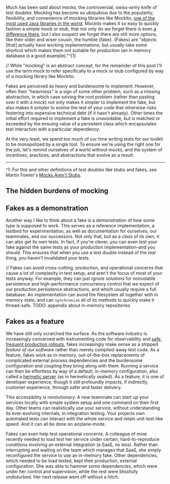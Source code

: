 <meta name="id" content="7799320222051028141">
<meta name="labels" content="testing,object oriented programming,java,microservices,domain-driven design">
<meta name="title" content="The secret world of testing without mocking: domain-driven design, fakes, and other patterns to simplify testing in a microservices architecture">
<meta name="description" content="How to simplify microservice testing through a few simple 
applications of domain-driven design and in-memory test doubles (fakes).">

Much has been said about mocks, the controversial, swiss-army knife of test doubles. Mocking has
become so ubiquitous due to the popularity, flexibility, and convenience of mocking libraries like 
Mockito, [one of the most used Java libraries in the world][mockito-popularity]. Mockito makes it 
so easy to quickly fashion a simple mock or stub, that not only do we forget there is even [a 
difference there][mocks-arent-stubs], but I also suspect we forget there are still more options, 
like their older and wiser cousin, the humble {fake}. {Fakes} are "objects [that] actually have 
working implementations, but usually take some shortcut which makes them not suitable for 
production (an in memory database is a good example)."^[1]

// While "mocking" is an abstract concept, for the remainder of this post I'll use the term mock to
refer specifically to a mock or stub configured by way of a mocking library like Mockito.

Fakes are perceived as heavy and burdensome to implement. However, often their "heaviness" is a sign
of some other problem, such as a missing abstraction, in which case solving the root problem (rather 
than pasting over it with a mock) not only makes it simpler to implement the fake, but also makes it
simpler to evolve the rest of your code that otherwise risks festering into expensive technical debt
(if it hasn't already). Other times the initial effort required to implement a fake is unavoidable, 
but is matched or exceeded by the ensuing value of a persistent class which encapsulates test 
interaction with a particular dependency.

At the very least, we spend too much of our time writing tests for our toolkit to be monopolized by 
a single tool. To ensure we're using the right one for the job, let's remind ourselves of a world
without mocks, and the system of incentives, practices, and abstractions that evolve as a 
result.

---

^1: For this and other definitions of test doubles like stubs and fakes, see Martin Fowler's 
[Mocks Aren't Stubs][mocks-arent-stubs].

[mockito-popularity]: https://docs.google.com/spreadsheets/u/0/d/1aMNDdk2A-AyhpPBnOc6Ki4kzs3YIJToOADeGjCrrPCo
[mocks-arent-stubs]: https://martinfowler.com/articles/mocksArentStubs.html

## The hidden burdens of mocking

## Fakes as a demonstration

Another way I like to think about a fake is a _demonstration_ of how some type is supposed to work. 
This serves as a reference implementation, a testbed for experimentation, as well as documentation 
for ourselves, our teammates, and our successors. Not only that, but as a class of its own, it can 
also get its own tests. In fact, if you're clever, you can even test your fake against the same 
tests as your production implementation–and you should. This ensures that when you use a test double 
instead of the real thing, you haven't invalidated your tests.

// Fakes can avoid cross-cutting, production, and operational concerns that cause a lot of 
complexity in test setup, and aren't the focus of most of your tests anyway. For example, they can 
just ignore solutions for nonvolatile persistence and high-performance concurrency control that we 
expect of our production persistence abstractions, and which usually require a full database. An 
implementation can avoid the filesystem all together with in memory state, and can `synchronize` all
of its methods to quickly make it thread-safe. TODO: appendix about in-memory repositories

## Fakes as a feature

We have still only scratched the surface. As the software industry is increasingly concerned
with instrumenting code for observability and [safe, frequent production 
rollouts](https://itrevolution.com/book/accelerate/), fakes increasingly make sense as a shipped 
_feature of our software_ rather than merely compiled-away test code. As a feature, fakes work as 
in-memory, out-of-the-box replacements of complicated external process dependencies and the 
burdensome configuration and coupling they bring along with them. Running a service can then be 
effortless by way of a default, in-memory configuration, also called a [hermetic 
server](https://testing.googleblog.com/2012/10/hermetic-servers.html) (as in hermetically sealed). 
As a feature, it is one of developer experience, though it still profoundly impacts, if indirectly, 
customer experience, through safer and faster delivery.

This accessibility is revolutionary. A new teammate can start up your services locally with simple
system setup and one command on their first day. Other teams can realistically use your service, 
without understanding its ever-evolving internals, in integration testing. Your projects own 
automated tests can interact with the whole service and retain unit-test-like speed. And it can all 
be done on airplane-mode.

Fakes can even help test operational concerns. A colleague of mine recently needed to load test her
service under certain, hard-to-reproduce conditions involving an external integration (a SaaS, no 
less). Rather than interrupting and waiting on the team which manages that SaaS, she simply 
reconfigured the service to use an in-memory fake. Other dependencies, which needed to be load 
tested, kept their production, external configuration. She was able to hammer some dependencies,
which were under her control and supervision, while the rest were blissfully undisturbed. Her next 
release went off without a hitch.
